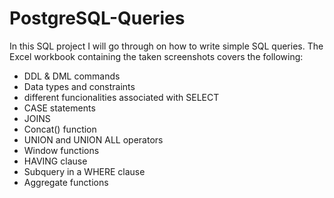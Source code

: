 # PostgreSQL-Queries
In this SQL project I will go through on how to write simple SQL queries. 
The Excel workbook containing the taken screenshots covers the following:
- DDL & DML commands
- Data types and constraints
- different funcionalities associated with SELECT
- CASE statements
- JOINS
- Concat() function
- UNION and UNION ALL operators
- Window functions
- HAVING clause
- Subquery in a WHERE clause
- Aggregate functions
